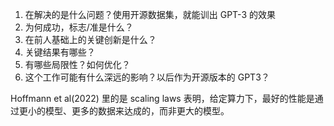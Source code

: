 1. 在解决的是什么问题？使用开源数据集，就能训出 GPT-3 的效果
2. 为何成功，标志/准是什么？
3. 在前人基础上的关键创新是什么？
4. 关键结果有哪些？
5. 有哪些局限性？如何优化？
6. 这个工作可能有什么深远的影响？以后作为开源版本的 GPT3？

Hoffmann et al(2022) 里的是 scaling laws 表明，给定算力下，最好的性能是通过更小的模型、更多的数据来达成的，而非更大的模型。

